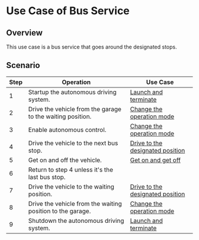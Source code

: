 # Use Case of Bus Service

## Overview

This use case is a bus service that goes around the designated stops.

## Scenario

| Step | Operation                                                  | Use Case                                                         |
| ---- | ---------------------------------------------------------- | ---------------------------------------------------------------- |
| 1    | Startup the autonomous driving system.                     | [Launch and terminate](launch-terminate.md)                      |
| 2    | Drive the vehicle from the garage to the waiting position. | [Change the operation mode](change-operation-mode.md)            |
| 3    | Enable autonomous control.                                 | [Change the operation mode](change-operation-mode.md)            |
| 4    | Drive the vehicle to the next bus stop.                    | [Drive to the designated position](drive-designated-position.md) |
| 5    | Get on and off the vehicle.                                | [Get on and get off](get-on-off.md)                              |
| 6    | Return to step 4 unless it's the last bus stop.            |                                                                  |
| 7    | Drive the vehicle to the waiting position.                 | [Drive to the designated position](drive-designated-position.md) |
| 8    | Drive the vehicle from the waiting position to the garage. | [Change the operation mode](change-operation-mode.md)            |
| 9    | Shutdown the autonomous driving system.                    | [Launch and terminate](launch-terminate.md)                      |
